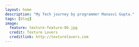 ```yaml
---
layout: home
description: "My Tech journey by programmer Manasvi Gupta."
tags: [blog]
image:
  feature: texture-feature-06.jpg
  credit: Texture Lovers
  creditlink: http://texturelovers.com
---
```


